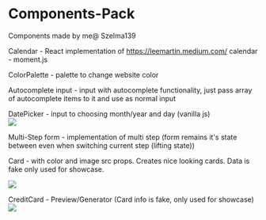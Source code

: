 # Components-Pack
Components made by me@ Szelma139

Calendar - React implementation of https://leemartin.medium.com/ calendar - moment.js

ColorPalette - palette to change website color

Autocomplete input - input with autocomplete functionality, just pass array of autocomplete items to it and use as normal input

DatePicker - input to choosing month/year and day (vanilla js)
</br>
<img src="https://i.imgur.com/8wMshW2.gif"/>

Multi-Step form - implementation of multi step (form remains it's state between even when switching current step (lifting state))

Card - with color and image src props. Creates nice looking cards. Data is fake only used for showcase.
</br>

<img src="https://i.imgur.com/vZ2NQAq.png"/>


CreditCard - Preview/Generator (Card info is fake, only used for showcase)
</br>
 <img src="https://i.imgur.com/CnjzLQ3.gif"/>


